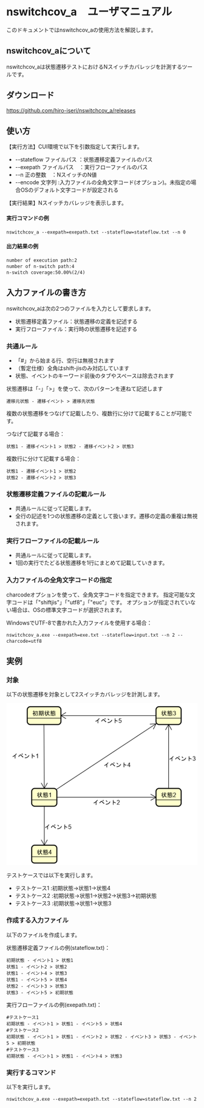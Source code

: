 # nswitchcov_a　ユーザマニュアル

このドキュメントではnswitchcov_aの使用方法を解説します。

## nswitchcov_aについて

nswitchcov_aは状態遷移テストにおけるNスイッチカバレッジを計測するツールです。

## ダウンロード

https://github.com/hiro-iseri/nswitchcov_a/releases

## 使い方

【実行方法】CUI環境で以下を引数指定して実行します。

* --stateflow ファイルパス ：状態遷移定義ファイルのパス
* --exepath ファイルパス　：実行フローファイルのパス
* --n 正の整数　：NスイッチのN値
* --encode 文字列 :入力ファイルの全角文字コード(オプション)。未指定の場合OSのデフォルト文字コードが設定される

【実行結果】Nスイッチカバレッジを表示します。

#### 実行コマンドの例

```
nswitchcov_a --exepath=exepath.txt --stateflow=stateflow.txt --n 0
```

#### 出力結果の例

```
number of execution path:2
number of n-switch path:4
n-switch coverage:50.00%(2/4)
```

## 入力ファイルの書き方

nswitchcov_aは次の2つのファイルを入力として要求します。

* 状態遷移定義ファイル：状態遷移の定義を記述する
* 実行フローファイル：実行時の状態遷移を記述する


### 共通ルール

* 「#」から始まる行、空行は無視されます
* （暫定仕様）全角はshift-jisのみ対応しています
* 状態、イベントのキーワード前後のタブやスペースは除去されます

状態遷移は「-」「>」を使って、次のパターンを連ねて記述します

```
遷移元状態 - 遷移イベント > 遷移先状態
```

複数の状態遷移をつなげて記載したり、複数行に分けて記載することが可能です。

つなげて記載する場合：

```
状態1 - 遷移イベント1 > 状態2 - 遷移イベント2 > 状態3
```

複数行に分けて記載する場合：

```
状態1 - 遷移イベント1 > 状態2
状態2 - 遷移イベント2 > 状態3
```

### 状態遷移定義ファイルの記載ルール

* 共通ルールに従って記載します。
* 全行の記述を1つの状態遷移の定義として扱います。遷移の定義の重複は無視されます。

### 実行フローファイルの記載ルール

* 共通ルールに従って記載します。
* 1回の実行でたどる状態遷移を1行にまとめて記載していきます。

### 入力ファイルの全角文字コードの指定

charcodeオプションを使って、全角文字コードを指定できます。
指定可能な文字コードは「"shiftjis"」「"utf8"」「"euc"」です。
オプションが指定されていない場合は、OSの標準文字コードが選択されます。

WindowsでUTF-8で書かれた入力ファイルを使用する場合：

```
nswitchcov_a.exe --exepath=exe.txt --stateflow=input.txt --n 2 --charcode=utf8
```


## 実例

### 対象

以下の状態遷移を対象として2スイッチカバレッジを計測します。

![StateFlow](img/sample_stateflow.png)

テストケースでは以下を実行します。

* テストケース1 :初期状態→状態1→状態4
* テストケース2 :初期状態→状態1→状態2→状態3→初期状態
* テストケース3 :初期状態→状態1→状態3

### 作成する入力ファイル

以下のファイルを作成します。

状態遷移定義ファイルの例(stateflow.txt)：

```
初期状態 - イベント1 > 状態1
状態1 - イベント2 > 状態2
状態1 - イベント4 > 状態3
状態1 - イベント5 > 状態4
状態2 - イベント3 > 状態3
状態3 - イベント5 > 初期状態
```

実行フローファイルの例(exepath.txt)：

```
#テストケース1
初期状態 - イベント1 > 状態1 - イベント5 > 状態4
#テストケース2
初期状態 - イベント1 > 状態1 - イベント2 > 状態2 - イベント3 > 状態3 - イベント5 > 初期状態
#テストケース3
初期状態 - イベント1 > 状態1 - イベント4 > 状態3
```

### 実行するコマンド

以下を実行します。

```
nswitchcov_a.exe --exepath=exepath.txt --stateflow=stateflow.txt --n 2
```

